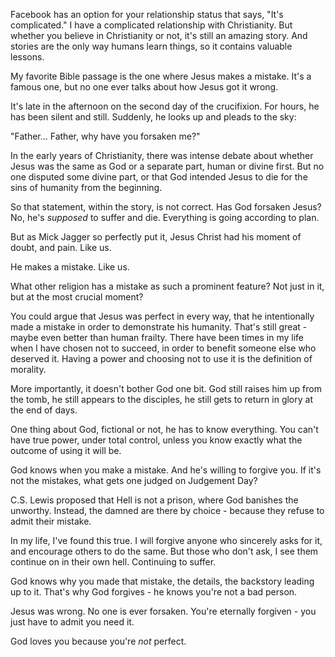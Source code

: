 Facebook has an option for your relationship status that says, "It's complicated." I have a complicated relationship with Christianity. But whether you believe in Christianity or not, it's still an amazing story. And stories are the only way humans learn things, so it contains valuable lessons.

My favorite Bible passage is the one where Jesus makes a mistake. It's a famous one, but no one ever talks about how Jesus got it wrong.

It's late in the afternoon on the second day of the crucifixion. For hours, he has been silent and still. Suddenly, he looks up and pleads to the sky:

"Father... Father, why have you forsaken me?"

In the early years of Christianity, there was intense debate about whether Jesus was the same as God or a separate part, human or divine first. But no one disputed some divine part, or that God intended Jesus to die for the sins of humanity from the beginning.

So that statement, within the story, is not correct. Has God forsaken Jesus? No, he's _supposed_ to suffer and die. Everything is going according to plan.

But as Mick Jagger so perfectly put it, Jesus Christ had his moment of doubt, and pain. Like us.

He makes a mistake. Like us.

What other religion has a mistake as such a prominent feature? Not just in it, but at the most crucial moment?

You could argue that Jesus was perfect in every way, that he intentionally made a mistake in order to demonstrate his humanity. That's still great - maybe even better than human frailty. There have been times in my life when I have chosen not to succeed, in order to benefit someone else who deserved it. Having a power and choosing not to use it is the definition of morality.

More importantly, it doesn't bother God one bit. God still raises him up from the tomb, he still appears to the disciples, he still gets to return in glory at the end of days.

One thing about God, fictional or not, he has to know everything. You can't have true power, under total control, unless you know exactly what the outcome of using it will be.

God knows when you make a mistake. And he's willing to forgive you. If it's not the mistakes, what gets one judged on Judgement Day?

C.S. Lewis proposed that Hell is not a prison, where God banishes the unworthy. Instead,  the damned are there by choice - because they refuse to admit their mistake.

In my life, I've found this true. I will forgive anyone who sincerely asks for it, and encourage others to do the same. But those who don't ask, I see them continue on in their own hell. Continuing to suffer.

God knows why you made that mistake, the details, the backstory leading up to it. That's why God forgives - he knows you're not a bad person.

Jesus was wrong. No one is ever forsaken. You're eternally forgiven - you just have to admit you need it.

God loves you because you're _not_ perfect.
